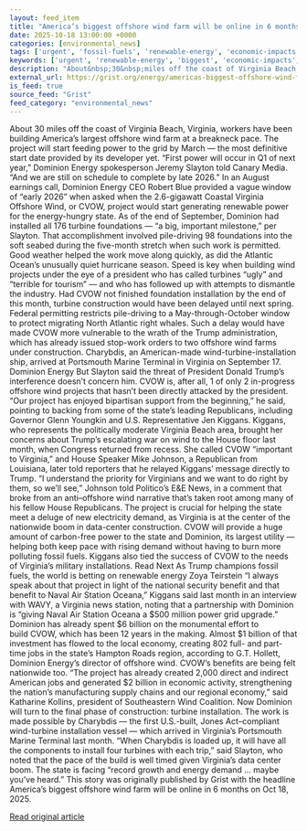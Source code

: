 ```yaml
---
layout: feed_item
title: "America’s biggest offshore wind farm will be online in 6 months"
date: 2025-10-18 13:00:00 +0000
categories: [environmental_news]
tags: ['urgent', 'fossil-fuels', 'renewable-energy', 'economic-impacts', 'hurricane', 'year-2026', 'atlantic-region', 'emissions', 'climate-costs', 'clean-energy']
keywords: ['urgent', 'renewable-energy', 'biggest', 'economic-impacts', 'offshore', 'hurricane', 'america', 'fossil-fuels']
description: "About&nbsp;30&nbsp;miles off the coast of Virginia Beach, Virginia, workers have been building America’s largest offshore wind farm at a&nbsp;breakneck pace"
external_url: https://grist.org/energy/americas-biggest-offshore-wind-farm-will-be-online-in-six-months/
is_feed: true
source_feed: "Grist"
feed_category: "environmental_news"
---
```


About&nbsp;30&nbsp;miles off the coast of Virginia Beach, Virginia, workers have been building America’s largest offshore wind farm at a&nbsp;breakneck pace. The project will start feeding power to the grid by March — the most definitive start date provided by its developer yet. “First power will occur in&nbsp;Q1&nbsp;of next year,” Dominion Energy spokesperson Jeremy Slayton told Canary Media.&nbsp;​“And we are still on schedule to complete by late&nbsp;2026.” In an August earnings call, Dominion Energy CEO Robert Blue provided a vague window of ​“early 2026” when asked when the 2.6-gigawatt Coastal Virginia Offshore Wind, or CVOW, project would start generating renewable power for the energy-hungry state. As of the end of September, Dominion had installed all&nbsp;176&nbsp;turbine foundations —&nbsp;​“a big, important milestone,” per Slayton. That accomplishment involved pile-driving&nbsp;98&nbsp;foundations into the soft seabed during the five-month stretch when such work is permitted. Good weather helped the work move along quickly, as did the Atlantic Ocean’s&nbsp;unusually quiet hurricane season. Speed is key when building wind projects under the eye of a&nbsp;president who has called turbines&nbsp;​​“ugly” and&nbsp;​​“terrible for tourism” — and who has followed up with attempts to dismantle the industry. Had&nbsp;CVOW&nbsp;not finished foundation installation by the end of this month, turbine construction would have been delayed until next spring. Federal permitting restricts pile-driving to a&nbsp;May-through-October window to protect migrating North Atlantic right whales. Such a&nbsp;delay would have made&nbsp;CVOW&nbsp;more vulnerable to the wrath of the Trump administration, which has already&nbsp;issued stop-work orders&nbsp;to two offshore wind farms under construction. Charybdis, an American-made wind-turbine-installation ship, arrived at Portsmouth Marine Terminal in Virginia on September 17. Dominion Energy But Slayton said the threat of President Donald Trump’s interference doesn’t concern him. CVOW is, after all, 1 of only 2 in-progress offshore wind projects that hasn’t been directly attacked by the president. “Our project has enjoyed bipartisan support from the beginning,” he said, pointing to backing from some of the state’s leading Republicans, including Governor Glenn Youngkin and U.S. Representative Jen Kiggans. Kiggans, who represents the politically moderate Virginia Beach area, brought her concerns about Trump’s escalating war on wind to the House floor last month, when Congress returned from recess. She called CVOW ​“important to Virginia,” and House Speaker Mike Johnson, a Republican from Louisiana, later told reporters that he relayed Kiggans’ message directly to Trump. “I understand the priority for Virginians and we want to do right by them, so we’ll see,” Johnson told Politico​’s E&amp;E News, in a comment that broke from an anti–offshore wind narrative that’s taken root among many of his fellow House Republicans. The project is crucial for helping the state meet a&nbsp;deluge of new electricity demand, as Virginia is&nbsp;at the center of the nationwide boom&nbsp;in data-center construction.&nbsp;CVOW&nbsp;will provide a&nbsp;huge amount of carbon-free power to the state and Dominion, its largest utility — helping both keep pace with rising demand without having to burn more polluting fossil fuels. Kiggans also tied the success of&nbsp;CVOW&nbsp;to the needs of Virginia’s military installations. Read Next As Trump champions fossil fuels, the world is betting on renewable energy Zoya Teirstein “I always speak about that project in light of the national security benefit and that benefit to Naval Air Station Oceana,” Kiggans said last month in an&nbsp;interview with&nbsp;WAVY, a&nbsp;Virginia news station, noting that a&nbsp;partnership with Dominion is&nbsp;​“giving Naval Air Station Oceana a $500&nbsp;million power grid upgrade.” Dominion has already spent $6&nbsp;billion on the monumental effort to build&nbsp;CVOW, which has been&nbsp;12&nbsp;years in the making. Almost $1&nbsp;billion of that investment has flowed to the local economy, creating&nbsp;802&nbsp;full- and part-time jobs in the state’s Hampton Roads region, according to G.T. Hollett, Dominion Energy’s director of offshore wind. CVOW’s benefits are being felt nationwide too. “The project has already created&nbsp;2,000&nbsp;direct and indirect American jobs and generated $2&nbsp;billion in economic activity, strengthening the nation’s manufacturing supply chains and our regional economy,” said Katharine Kollins, president of Southeastern Wind Coalition. Now Dominion will turn to the final phase of construction: turbine installation. The work is made possible by Charybdis — the first U.S.-built, Jones Act–compliant wind-turbine installation vessel — which arrived in Virginia’s Portsmouth Marine Terminal last month. “When Charybdis is loaded up, it will have all the components to install four turbines with each trip,” said Slayton, who noted that the pace of the build is well timed given Virginia’s data center boom. The state is facing ​“record growth and energy demand … maybe you’ve heard.” This story was originally published by Grist with the headline America’s biggest offshore wind farm will be online in 6 months on Oct 18, 2025.

[Read original article](https://grist.org/energy/americas-biggest-offshore-wind-farm-will-be-online-in-six-months/)
